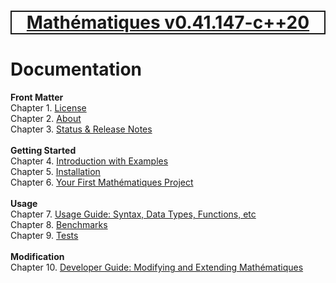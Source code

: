 [<h1 style='border: 2px solid; text-align: center'>Mathématiques v0.41.147-c++20</h1>](../README.md)

# Documentation

**Front Matter**<br>
Chapter 1. [License](license/README.md)<br>
Chapter 2. [About](about/README.md)<br>
Chapter 3. [Status & Release Notes](status-release/README.md)<br>
<br>**Getting Started**<br>
Chapter 4. [Introduction with Examples](intro/README.md)<br>
Chapter 5. [Installation](installation/README.md)<br>
Chapter 6. [Your First Mathématiques Project](first-project/README.md)<br>
<br>**Usage**<br>
Chapter 7. [Usage Guide: Syntax, Data Types, Functions, etc](user-guide/README.md)<br>
Chapter 8. [Benchmarks](benchmarks/README.md)<br>
Chapter 9. [Tests](test/README.md)<br>
<br>**Modification**<br>
Chapter 10. [Developer Guide: Modifying and Extending Mathématiques](developer-guide/README.md)<br>
